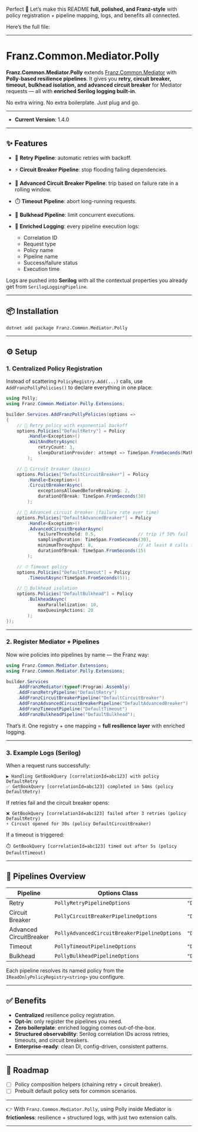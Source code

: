 ﻿Perfect 💯 Let’s make this README **full, polished, and Franz-style** with policy registration + pipeline mapping, logs, and benefits all connected.

Here’s the full file:

---

# **Franz.Common.Mediator.Polly**

**Franz.Common.Mediator.Polly** extends [Franz.Common.Mediator](https://www.nuget.org/packages/Franz.Common.Mediator/) with **Polly-based resilience pipelines**.
It gives you **retry, circuit breaker, timeout, bulkhead isolation, and advanced circuit breaker** for Mediator requests — all with **enriched Serilog logging built-in**.

No extra wiring. No extra boilerplate. Just plug and go.

---

* **Current Version**: 1.4.0

---

## ✨ Features

* 🔄 **Retry Pipeline**: automatic retries with backoff.
* ⚡ **Circuit Breaker Pipeline**: stop flooding failing dependencies.
* 🧠 **Advanced Circuit Breaker Pipeline**: trip based on failure rate in a rolling window.
* ⏱️ **Timeout Pipeline**: abort long-running requests.
* 🚧 **Bulkhead Pipeline**: limit concurrent executions.
* 📝 **Enriched Logging**: every pipeline execution logs:

  * Correlation ID
  * Request type
  * Policy name
  * Pipeline name
  * Success/failure status
  * Execution time

Logs are pushed into **Serilog** with all the contextual properties you already get from `SerilogLoggingPipeline`.

---

## 📦 Installation

```bash
dotnet add package Franz.Common.Mediator.Polly
```

---

## ⚙️ Setup

### 1. Centralized Policy Registration

Instead of scattering `PolicyRegistry.Add(...)` calls, use `AddFranzPollyPolicies()` to declare everything in one place:

```csharp
using Polly;
using Franz.Common.Mediator.Polly.Extensions;

builder.Services.AddFranzPollyPolicies(options =>
{
    // 🔁 Retry policy with exponential backoff
    options.Policies["DefaultRetry"] = Policy
        .Handle<Exception>()
        .WaitAndRetryAsync(
            retryCount: 3,
            sleepDurationProvider: attempt => TimeSpan.FromSeconds(Math.Pow(2, attempt))
        );

    // 🚦 Circuit breaker (basic)
    options.Policies["DefaultCircuitBreaker"] = Policy
        .Handle<Exception>()
        .CircuitBreakerAsync(
            exceptionsAllowedBeforeBreaking: 2,
            durationOfBreak: TimeSpan.FromSeconds(30)
        );

    // 🧠 Advanced circuit breaker (failure rate over time)
    options.Policies["DefaultAdvancedBreaker"] = Policy
        .Handle<Exception>()
        .AdvancedCircuitBreakerAsync(
            failureThreshold: 0.5,                // trip if 50% fail
            samplingDuration: TimeSpan.FromSeconds(30),
            minimumThroughput: 8,                 // at least 8 calls in window
            durationOfBreak: TimeSpan.FromSeconds(15)
        );

    // ⏱ Timeout policy
    options.Policies["DefaultTimeout"] = Policy
        .TimeoutAsync(TimeSpan.FromSeconds(5));

    // 🚧 Bulkhead isolation
    options.Policies["DefaultBulkhead"] = Policy
        .BulkheadAsync(
            maxParallelization: 10,
            maxQueuingActions: 20
        );
});
```

---

### 2. Register Mediator + Pipelines

Now wire policies into pipelines by name — the Franz way:

```csharp
using Franz.Common.Mediator.Extensions;
using Franz.Common.Mediator.Polly.Extensions;

builder.Services
    .AddFranzMediator(typeof(Program).Assembly)
    .AddFranzRetryPipeline("DefaultRetry")
    .AddFranzCircuitBreakerPipeline("DefaultCircuitBreaker")
    .AddFranzAdvancedCircuitBreakerPipeline("DefaultAdvancedBreaker")
    .AddFranzTimeoutPipeline("DefaultTimeout")
    .AddFranzBulkheadPipeline("DefaultBulkhead");
```

That’s it. One registry + one mapping = **full resilience layer** with enriched logging.

---

### 3. Example Logs (Serilog)

When a request runs successfully:

```plaintext
▶️ Handling GetBookQuery [correlationId=abc123] with policy DefaultRetry
✅ GetBookQuery [correlationId=abc123] completed in 54ms (policy DefaultRetry)
```

If retries fail and the circuit breaker opens:

```plaintext
❌ GetBookQuery [correlationId=abc123] failed after 3 retries (policy DefaultRetry)
⚡ Circuit opened for 30s (policy DefaultCircuitBreaker)
```

If a timeout is triggered:

```plaintext
⏱️ GetBookQuery [correlationId=abc123] timed out after 5s (policy DefaultTimeout)
```

---

## 🧩 Pipelines Overview

| Pipeline                | Options Class                                | Example Policy Key         |
| ----------------------- | -------------------------------------------- | -------------------------- |
| Retry                   | `PollyRetryPipelineOptions`                  | `"DefaultRetry"`           |
| Circuit Breaker         | `PollyCircuitBreakerPipelineOptions`         | `"DefaultCircuitBreaker"`  |
| Advanced CircuitBreaker | `PollyAdvancedCircuitBreakerPipelineOptions` | `"DefaultAdvancedBreaker"` |
| Timeout                 | `PollyTimeoutPipelineOptions`                | `"DefaultTimeout"`         |
| Bulkhead                | `PollyBulkheadPipelineOptions`               | `"DefaultBulkhead"`        |

Each pipeline resolves its named policy from the `IReadOnlyPolicyRegistry<string>` you configure.

---

## ✅ Benefits

* **Centralized** resilience policy registration.
* **Opt-in**: only register the pipelines you need.
* **Zero boilerplate**: enriched logging comes out-of-the-box.
* **Structured observability**: Serilog correlation IDs across retries, timeouts, and circuit breakers.
* **Enterprise-ready**: clean DI, config-driven, consistent patterns.

---

## 🔮 Roadmap

* [ ] Policy composition helpers (chaining retry + circuit breaker).
* [ ] Prebuilt default policy sets for common scenarios.

---

👉 With `Franz.Common.Mediator.Polly`, using Polly inside Mediator is **frictionless**: resilience + structured logs, with just two extension calls.

---


